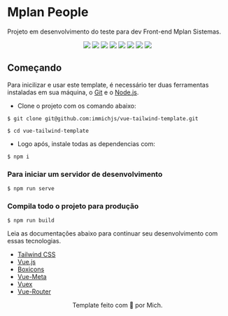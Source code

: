 # Mplan People

Projeto em desenvolvimento do teste para dev Front-end Mplan Sistemas.

<p align="center">
    <img src="https://i.imgur.com/DLFWmRX.png">
    <img src="https://i.imgur.com/f5urK4r.png">
    <img src="https://i.imgur.com/3nt5niq.png">
    <img src="https://i.imgur.com/K5LSb0b.png">
    <img src="https://i.imgur.com/PpaBdfN.png">
    <img src="https://i.imgur.com/aGE37hK.png">
    <img src="https://i.imgur.com/9qqbGMT.png">
    <img src="https://i.imgur.com/ttUDQ5g.png">
</p>

## Começando

Para inicilizar e usar este template, é necessário ter duas ferramentas instaladas em sua máquina, o [Git](https://git-scm.com/) e o [Node.js](https://nodejs.org/).

- Clone o projeto com os comando abaixo:
```
$ git clone git@github.com:immichjs/vue-tailwind-template.git

$ cd vue-tailwind-template
```

- Logo após, instale todas as dependencias com:
```
$ npm i
```

### Para iniciar um servidor de desenvolvimento
```
$ npm run serve
```

### Compila todo o projeto para produção
```
$ npm run build
```

Leia as documentações abaixo para continuar seu desenvolvimento com essas tecnologias.

- [Tailwind CSS](https://tailwindcss.com/)
- [Vue.js](https://br.vuejs.org/)
- [Boxicons](https://boxicons.com/)
- [Vue-Meta](https://www.npmjs.com/package/vue-meta)
- [Vuex](https://vuex.vuejs.org/ptbr/)
- [Vue-Router](https://router.vuejs.org)

<p align="center">Template feito com 💖 por Mich.</p>

